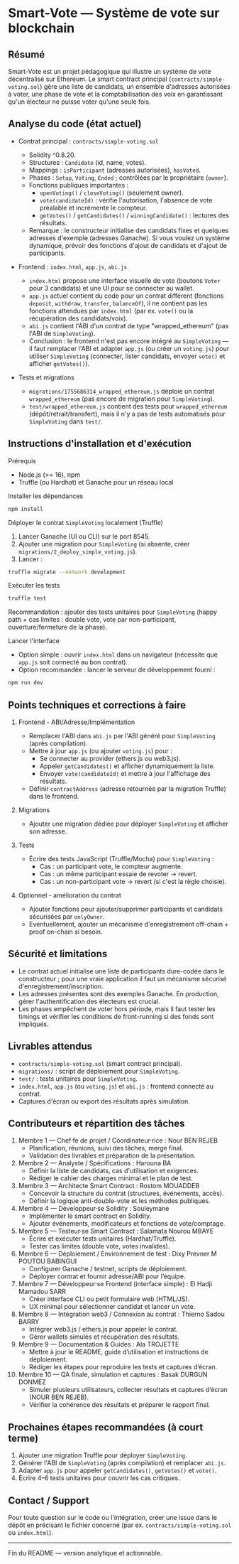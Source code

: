 # Smart-Vote — Système de vote sur blockchain

Résumé
-------
Smart-Vote est un projet pédagogique qui illustre un système de vote décentralisé sur Ethereum. Le smart contract principal (`contracts/simple-voting.sol`) gère une liste de candidats, un ensemble d'adresses autorisées à voter, une phase de vote et la comptabilisation des voix en garantissant qu'un électeur ne puisse voter qu'une seule fois.

Analyse du code (état actuel)
-----------------------------
- Contrat principal : `contracts/simple-voting.sol`
  - Solidity ^0.8.20.
  - Structures : `Candidate` (id, name, votes).
  - Mappings : `isParticipant` (adresses autorisées), `hasVoted`.
  - Phases : `Setup`, `Voting`, `Ended` ; contrôlées par le propriétaire (`owner`).
  - Fonctions publiques importantes :
    - `openVoting()` / `closeVoting()` (seulement owner).
    - `vote(candidateId)` : vérifie l'autorisation, l'absence de vote préalable et incrémente le compteur.
    - `getVotes()` / `getCandidates()` / `winningCandidate()` : lectures des résultats.
  - Remarque : le constructeur initialise des candidats fixes et quelques adresses d'exemple (adresses Ganache). Si vous voulez un système dynamique, prévoir des fonctions d'ajout de candidats et d'ajout de participants.

- Frontend : `index.html`, `app.js`, `abi.js`
  - `index.html` propose une interface visuelle de vote (boutons `Voter` pour 3 candidats) et une UI pour se connecter au wallet.
  - `app.js` actuel contient du code pour un contrat différent (fonctions `deposit`, `withdraw`, `transfer`, `balanceOf`), il ne contient pas les fonctions attendues par `index.html` (par ex. `vote()` ou la récupération des candidats/voix).
  - `abi.js` contient l'ABI d'un contrat de type "wrapped_ethereum" (pas l'ABI de `SimpleVoting`).
  - Conclusion : le frontend n'est pas encore intégré au `SimpleVoting` — il faut remplacer l'ABI et adapter `app.js` (ou créer un `voting.js`) pour utiliser `SimpleVoting` (connecter, lister candidats, envoyer `vote()` et afficher `getVotes()`).

- Tests et migrations
  - `migrations/1755686314_wrapped_ethereum.js` déploie un contrat `wrapped_ethereum` (pas encore de migration pour `SimpleVoting`).
  - `test/wrapped_ethereum.js` contient des tests pour `wrapped_ethereum` (dépôt/retrait/transfert), mais il n'y a pas de tests automatisés pour `SimpleVoting` dans `test/`.

Instructions d'installation et d'exécution
----------------------------------------
Prérequis
- Node.js (>= 16), npm
- Truffle (ou Hardhat) et Ganache pour un réseau local

Installer les dépendances
```bash
npm install
```

Déployer le contrat `SimpleVoting` localement (Truffle)
1. Lancer Ganache (UI ou CLI) sur le port 8545.
2. Ajouter une migration pour `SimpleVoting` (si absente, créer `migrations/2_deploy_simple_voting.js`).
3. Lancer :
```bash
truffle migrate --network development
```

Exécuter les tests
```bash
truffle test
```
Recommandation : ajouter des tests unitaires pour `SimpleVoting` (happy path + cas limites : double vote, vote par non-participant, ouverture/fermeture de la phase).

Lancer l'interface
- Option simple : ouvrir `index.html` dans un navigateur (nécessite que `app.js` soit connecté au bon contrat).
- Option recommandée : lancer le serveur de développement fourni :
```bash
npm run dev
```

Points techniques et corrections à faire
--------------------------------------
1. Frontend - ABI/Adresse/Implémentation
   - Remplacer l'ABI dans `abi.js` par l'ABI généré pour `SimpleVoting` (après compilation).
   - Mettre à jour `app.js` (ou ajouter `voting.js`) pour :
     - Se connecter au provider (ethers.js ou web3.js).
     - Appeler `getCandidates()` et afficher dynamiquement la liste.
     - Envoyer `vote(candidateId)` et mettre à jour l'affichage des résultats.
   - Définir `contractAddress` (adresse retournée par la migration Truffle) dans le frontend.

2. Migrations
   - Ajouter une migration dédiée pour déployer `SimpleVoting` et afficher son adresse.

3. Tests
   - Écrire des tests JavaScript (Truffle/Mocha) pour `SimpleVoting` :
     - Cas : un participant vote, le compteur augmente.
     - Cas : un même participant essaie de revoter -> revert.
     - Cas : un non-participant vote -> revert (si c'est la règle choisie).

4. Optionnel - amélioration du contrat
   - Ajouter fonctions pour ajouter/supprimer participants et candidats sécurisées par `onlyOwner`.
   - Eventuellement, ajouter un mécanisme d'enregistrement off-chain + proof on-chain si besoin.

Sécurité et limitations
-----------------------
- Le contrat actuel initialise une liste de participants dure-codée dans le constructeur ; pour une vraie application il faut un mécanisme sécurisé d'enregistrement/inscription.
- Les adresses présentes sont des exemples Ganache. En production, gérer l'authentification des électeurs est crucial.
- Les phases empêchent de voter hors période, mais il faut tester les timings et vérifier les conditions de front-running si des fonds sont impliqués.

Livrables attendus
------------------
- `contracts/simple-voting.sol` (smart contract principal).
- `migrations/` : script de déploiement pour `SimpleVoting`.
- `test/` : tests unitaires pour `SimpleVoting`.
- `index.html`, `app.js` (ou `voting.js`) et `abi.js` : frontend connecté au contrat.
- Captures d'écran ou export des résultats après simulation.

Contributeurs et répartition des tâches
------------------------------------
1. Membre 1 — Chef·fe de projet / Coordinateur·rice : Nour BEN REJEB
   - Planification, réunions, suivi des tâches, merge final.
   - Validation des livrables et préparation de la présentation.
2. Membre 2 — Analyste / Spécifications : Harouna BA
   - Définir la liste de candidats, cas d'utilisation et exigences.
   - Rédiger le cahier des charges minimal et le plan de test.
3. Membre 3 — Architecte Smart Contract : Rostom MOUADDEB
   - Concevoir la structure du contrat (structures, événements, accès).
   - Définir la logique anti-double-vote et les méthodes publiques.
4. Membre 4 — Développeur·se Solidity : Souleymane
   - Implémenter le smart contract en Solidity.
   - Ajouter événements, modificateurs et fonctions de vote/comptage.
5. Membre 5 — Testeur·se Smart Contract : Salamata Nourou MBAYE
   - Écrire et exécuter tests unitaires (Hardhat/Truffle).
   - Tester cas limites (double vote, votes invalides).
6. Membre 6 — Déploiement / Environnement de test : Dixy Prevner M POUTOU BABINGUI
   - Configurer Ganache / testnet, scripts de déploiement.
   - Déployer contrat et fournir adresse/ABI pour l’équipe.
7. Membre 7 — Développeur·se Frontend (interface simple) : El Hadji Mamadou SARR
   - Créer interface CLI ou petit formulaire web (HTML/JS).
   - UX minimal pour sélectionner candidat et lancer un vote.
8. Membre 8 — Intégration web3 / Connexion au contrat : Thierno Sadou BARRY
   - Intégrer web3.js / ethers.js pour appeler le contrat.
   - Gérer wallets simulés et récupération des résultats.
9. Membre 9 — Documentation & Guides : Ala TROJETTE
   - Mettre à jour le README, guide d’utilisation et instructions de déploiement.
   - Rédiger les étapes pour reproduire les tests et captures d’écran.
10. Membre 10 — QA finale, simulation et captures : Basak DURGUN DONMEZ
    - Simuler plusieurs utilisateurs, collecter résultats et captures d’écran (NOUR BEN REJEB).
    - Vérifier la cohérence des résultats et préparer le rapport final.

Prochaines étapes recommandées (à court terme)
--------------------------------------------
1. Ajouter une migration Truffle pour déployer `SimpleVoting`.
2. Générer l'ABI de `SimpleVoting` (après compilation) et remplacer `abi.js`.
3. Adapter `app.js` pour appeler `getCandidates()`, `getVotes()` et `vote()`.
4. Écrire 4–6 tests unitaires pour couvrir les cas critiques.

Contact / Support
-----------------
Pour toute question sur le code ou l'intégration, créer une issue dans le dépôt en précisant le fichier concerné (par ex. `contracts/simple-voting.sol` ou `index.html`).

---

Fin du README — version analytique et actionnable.
